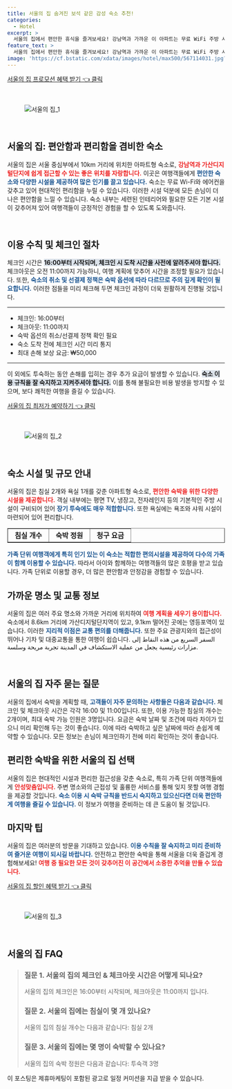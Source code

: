 ```yaml
---
title: 서울의 집 숨겨진 보석 같은 감성 숙소 추천!
categories:
  - Hotel
excerpt: >
  서울의 집에서 편안한 휴식을 즐겨보세요! 강남역과 가까운 이 아파트는 무료 WiFi 주방 시설을 제공하며 가족 여행객에게 안성맞춤입니다. 서울의 매력을 만끽하며 특별한 순간을 만들어보세요!
feature_text: >
  서울의 집에서 편안한 휴식을 즐겨보세요! 강남역과 가까운 이 아파트는 무료 WiFi 주방 시설을 제공하며 가족 여행객에게 안성맞춤입니다. 서울의 매력을 만끽하며 특별한 순간을 만들어보세요!
image: 'https://cf.bstatic.com/xdata/images/hotel/max500/567114031.jpg?k=fc0a7864cccf3f2a06471d2eeba64ec17a733e26ee01afbba00d81e1923d50d0&o=&hp=1'
---
```


<p><a class="modoo-button" href="https://tinyurl.com/25gowqn6" rel="nofollow noopener">서울의 집 프로모션 혜택 받기 👈 클릭</a></p><br/>
<figure class="image"><img alt="서울의 집_1" src="https://cf.bstatic.com/xdata/images/hotel/max1024x768/567114474.jpg?k=a26a63537362909bac41abb7eb862a169a7054b8908fc036b99e4a58cdb4abac&amp;o=&amp;hp=1"/></figure><br/>

<h2 data-ke-size="size26" id="편안한_서울의_집_소개">서울의 집: 편안함과 편리함을 겸비한 숙소</h2>
<p data-ke-size="size16">서울의 집은 서울 중심부에서 10km 거리에 위치한 아파트형 숙소로, <b><span style="color: #ee2323;">강남역과 가산디지털단지에 쉽게 접근할 수 있는 좋은 위치를 자랑합니다.</span></b> 이곳은 여행객들에게 <b><span style="color: #1a5490;">편안한 숙소와 다양한 시설을 제공하여 많은 인기를 끌고 있습니다.</span></b> 숙소는 무료 Wi-Fi와 에어컨을 갖추고 있어 현대적인 편리함을 누릴 수 있습니다. 이러한 시설 덕분에 모든 손님이 더 나은 편안함을 느낄 수 있습니다. 숙소 내부는 세련된 인테리어와 필요한 모든 기본 시설이 갖추어져 있어 여행객들이 긍정적인 경험을 할 수 있도록 도와줍니다.</p>
<p data-ke-size="size16"> </p>
<h2 data-ke-size="size23" id="이용_수칙_및_체크인_정보">이용 수칙 및 체크인 절차</h2>
<p data-ke-size="size16">체크인 시간은 <b><span style="background-color: #21538527;">16:00부터 시작되며, 체크인 시 도착 시간을 사전에 알려주셔야 합니다.</span></b> 체크아웃은 오전 11:00까지 가능하니, 여행 계획에 맞추어 시간을 조정할 필요가 있습니다. 또한, <b><span style="color: #1a5490;">숙소의 취소 및 선결제 정책은 숙박 옵션에 따라 다르므로 주의 깊게 확인이 필요합니다.</span></b> 이러한 점들을 미리 체크해 두면 체크인 과정이 더욱 원활하게 진행될 것입니다.</p>
<hr contenteditable="false" data-ke-style="style5" data-ke-type="horizontalRule"/>
<ul data-ke-list-type="disc" style="list-style-type: disc;">
<li>체크인: 16:00부터</li>
<li>체크아웃: 11:00까지</li>
<li>숙박 옵션의 취소/선결제 정책 확인 필요</li>
<li>숙소 도착 전에 체크인 시간 미리 통지</li>
<li>최대 손해 보상 요금: ₩50,000</li>
</ul>
<hr contenteditable="false" data-ke-style="style5" data-ke-type="horizontalRule"/>
<p data-ke-size="size16">이 외에도 투숙하는 동안 손해를 입히는 경우 추가 요금이 발생할 수 있습니다. <b><span style="background-color: #21538527;">숙소 이용 규칙을 잘 숙지하고 지켜주셔야 합니다.</span></b> 이를 통해 불필요한 비용 발생을 방지할 수 있으며, 보다 쾌적한 여행을 즐길 수 있습니다.</p>
<p><a class="modoo-button" href="https://tinyurl.com/25gowqn6" rel="nofollow noopener">서울의 집 최저가 예약하기 👈 클릭</a></p><br/>
<figure class="image"><img alt="서울의 집_2" src="https://cf.bstatic.com/xdata/images/hotel/max500/567114031.jpg?k=fc0a7864cccf3f2a06471d2eeba64ec17a733e26ee01afbba00d81e1923d50d0&amp;o=&amp;hp=1"/></figure><br/>
<h2 data-ke-size="size23" id="숙소_시설_및_규모_안내">숙소 시설 및 규모 안내</h2>
<p data-ke-size="size16">서울의 집은 침실 2개와 욕실 1개를 갖춘 아파트형 숙소로, <b><span style="color: #ee2323;">편안한 숙박을 위한 다양한 시설을 제공합니다.</span></b> 객실 내부에는 평면 TV, 냉장고, 전자레인지 등의 기본적인 주방 시설이 구비되어 있어 <b><span style="color: #1a5490;">장기 투숙에도 매우 적합합니다.</span></b> 또한 욕실에는 욕조와 샤워 시설이 마련되어 있어 편리합니다.</p>
<table border="1" data-ke-align="alignLeft" data-ke-style="style16" style="border-collapse: collapse; width: 100%; height: 34px;">
<tbody>
<tr style="height: 17px;">
<td style="width: 33.3333%; text-align: center; height: 17px;"><b>침실 개수</b></td>
<td style="width: 33.3333%; text-align: center; height: 17px;"><b>숙박 정원</b></td>
<td style="width: 33.3333%; text-align: center; height: 17px;"><b>청구 요금</b></td>
</tr>
<tr style="height: 17px;">
<td style="width: 33.3333%; text-align: center; height: 17px;">2개</td>
<td style="width: 33.3333%; text-align: center; height: 17px;">3명</td>
<td style="width: 33.3333%; text-align: center; height: 17px;">상황에 따름</td>
</tr>
</tbody>
</table>
<p data-ke-size="size16"><b><span style="color: #1a5490;">가족 단위 여행객에게 특히 인기 있는 이 숙소는 적합한 편의시설을 제공하여 다수의 가족이 함께 이용할 수 있습니다.</span></b> 따라서 아이와 함께하는 여행객들의 많은 호평을 받고 있습니다. 가족 단위로 이용할 경우, 더 많은 편안함과 안정감을 경험할 수 있습니다.</p>
<h2 data-ke-size="size23" id="주변_명소_및_교통_정보">가까운 명소 및 교통 정보</h2>
<p data-ke-size="size16">서울의 집은 여러 주요 명소와 가까운 거리에 위치하여 <b><span style="color: #ee2323;">여행 계획을 세우기 용이합니다.</span></b> 숙소에서 8.6km 거리에 가산디지털단지역이 있고, 9.1km 떨어진 곳에는 영등포역이 있습니다. 이러한 <b><span style="color: #1a5490;">지리적 이점은 교통 편의를 더해줍니다.</span></b> 또한 주요 관광지와의 접근성이 뛰어나 기차 및 대중교통을 통한 여행이 쉽습니다. السفر السريع من هذه النقاط إلى مزارات رئيسية يجعل من عملية الاستكشاف في المدينة تجربة مريحة وسلسة.</p>
<p data-ke-size="size16"> </p>
<h2 data-ke-size="size23" id="서울의_집_자주_묻는_질문">서울의 집 자주 묻는 질문</h2>
<p data-ke-size="size16">서울의 집에서 숙박을 계획할 때, <b><span style="color: #1a5490;">고객들이 자주 문의하는 사항들은 다음과 같습니다.</span></b> 체크인 및 체크아웃 시간은 각각 16:00 및 11:00입니다. 또한, 이용 가능한 침실의 개수는 2개이며, 최대 숙박 가능 인원은 3명입니다. 요금은 숙박 날짜 및 조건에 따라 차이가 있으니 미리 확인해 두는 것이 좋습니다. 이에 따라 숙박하고 싶은 날짜에 따라 손쉽게 예약할 수 있습니다. 모든 정보는 손님이 체크인하기 전에 미리 확인하는 것이 좋습니다.</p>
<h2 data-ke-size="size26" id="서울의_집_선택_이유">편리한 숙박을 위한 서울의 집 선택</h2>
<p data-ke-size="size16">서울의 집은 현대적인 시설과 편리한 접근성을 갖춘 숙소로, 특히 가족 단위 여행객들에게 <b><span style="color: #ee2323;">안성맞춤입니다.</span></b> 주변 명소와의 근접성 및 훌륭한 서비스를 통해 잊지 못할 여행 경험을 제공할 것입니다. <b><span style="color: #1a5490;">숙소 이용 시 숙박 규칙을 반드시 숙지하고 있으신다면 더욱 편안하게 여행을 즐길 수 있습니다.</span></b> 이 정보가 여행을 준비하는 데 큰 도움이 될 것입니다.</p>
<h2 data-ke-size="size23" id="서울의_집_방문을_위한_마지막_팁">마지막 팁</h2>
<p data-ke-size="size16">서울의 집은 여러분의 방문을 기대하고 있습니다. <b><span style="color: #1a5490;">이용 수칙을 잘 숙지하고 미리 준비하여 즐거운 여행이 되시길 바랍니다.</span></b> 안전하고 편안한 숙박을 통해 서울을 더욱 즐겁게 경험해보세요! <b><span style="color: #ee2323;">여행 중 필요한 모든 것이 갖추어진 이 공간에서 소중한 추억을 만들 수 있습니다.</span></b></p>

<p><a class="modoo-button" href="https://tinyurl.com/25gowqn6" rel="nofollow noopener">서울의 집 할인 혜택 받기 👈 클릭</a></p><br>

<figure class="image"><img src="https://cf.bstatic.com/xdata/images/hotel/max500/567114481.jpg?k=c311feb5ad0503250933de88c0b8a4d3275f17569ab123de6059e4fc373c4365&o=&hp=1" alt="서울의 집_3"></figure><br>
<h2 id="서울의 집_FAQ">서울의 집 FAQ</h2>
<div itemscope="" itemtype="https://schema.org/FAQPage"> 
<blockquote> 
<div itemscope="" itemprop="mainEntity" itemtype="https://schema.org/Question"> 
<h3 id="질문_1" itemprop="name">질문 1. 서울의 집의 체크인 & 체크아웃 시간은 어떻게 되나요?</h3> 
<div itemscope="" itemprop="acceptedAnswer" itemtype="https://schema.org/Answer"> 
<span itemprop="text"> 
<p>서울의 집의 체크인은 16:00부터 시작되며, 체크아웃은 11:00까지 입니다.</p> 
</span> 
</div> 
</div> 

<div itemscope="" itemprop="mainEntity" itemtype="https://schema.org/Question"> 
<h3 id="질문_2" itemprop="name">질문 2. 서울의 집에는 침실이 몇 개 있나요?</h3> 
<div itemscope="" itemprop="acceptedAnswer" itemtype="https://schema.org/Answer"> 
<span itemprop="text"> 
<p>서울의 집의 침실 개수는 다음과 같습니다: 침실 2개</p> 
</span> 
</div> 
</div> 

<div itemscope="" itemprop="mainEntity" itemtype="https://schema.org/Question"> 
<h3 id="질문_3" itemprop="name">질문 3. 서울의 집에는 몇 명이 숙박할 수 있나요?</h3> 
<div itemscope="" itemprop="acceptedAnswer" itemtype="https://schema.org/Answer"> 
<span itemprop="text"> 
<p>서울의 집의 숙박 정원은 다음과 같습니다: 투숙객 3명</p> 
</span> 
</div> 
</div> 
</blockquote> 
</div><p>이 포스팅은 제휴마케팅이 포함된 광고로 일정 커미션을 지급 받을 수 있습니다.</p>

